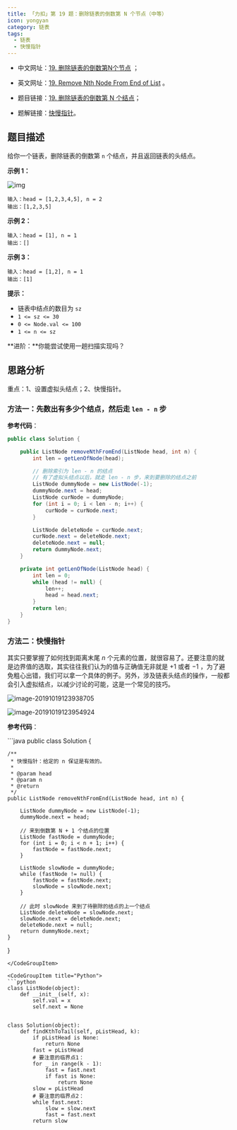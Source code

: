 ```yaml
---
title: 「力扣」第 19 题：删除链表的倒数第 N 个节点（中等）
icon: yongyan
category: 链表
tags:
  - 链表
  - 快慢指针
---
```


+ 中文网址：[19. 删除链表的倒数第N个节点](https://leetcode-cn.com/problems/remove-nth-node-from-end-of-list/description/) ；
+ 英文网址：[19. Remove Nth Node From End of List](https://leetcode.com/problems/remove-nth-node-from-end-of-list/description/) 。


+ 题目链接：[19. 删除链表的倒数第 N 个结点](https://leetcode-cn.com/problems/remove-nth-node-from-end-of-list/)；
+ 题解链接：[快慢指针](https://leetcode-cn.com/problems/remove-nth-node-from-end-of-list/solution/kuai-man-zhi-zhen-by-liweiwei1419/)。

## 题目描述

给你一个链表，删除链表的倒数第 `n` 个结点，并且返回链表的头结点。

**示例 1：**

![img](https://assets.leetcode.com/uploads/2020/10/03/remove_ex1.jpg)

```
输入：head = [1,2,3,4,5], n = 2
输出：[1,2,3,5]
```

**示例 2：**

```
输入：head = [1], n = 1
输出：[]
```

**示例 3：**

```
输入：head = [1,2], n = 1
输出：[1]
```

 

**提示：**

- 链表中结点的数目为 `sz`
- `1 <= sz <= 30`
- `0 <= Node.val <= 100`
- `1 <= n <= sz`

**进阶：**你能尝试使用一趟扫描实现吗？

## 思路分析

重点：1、设置虚拟头结点；2、快慢指针。

### 方法一：先数出有多少个结点，然后走 `len - n` 步

**参考代码**：

```java
public class Solution {

    public ListNode removeNthFromEnd(ListNode head, int n) {
        int len = getLenOfNode(head);

        // 删除索引为 len - n 的结点
        // 有了虚拟头结点以后，就走 len - n 步，来到要删除的结点之前
        ListNode dummyNode = new ListNode(-1);
        dummyNode.next = head;
        ListNode curNode = dummyNode;
        for (int i = 0; i < len - n; i++) {
            curNode = curNode.next;
        }

        ListNode deleteNode = curNode.next;
        curNode.next = deleteNode.next;
        deleteNode.next = null;
        return dummyNode.next;
    }

    private int getLenOfNode(ListNode head) {
        int len = 0;
        while (head != null) {
            len++;
            head = head.next;
        }
        return len;
    }
}
```

### 方法二：快慢指针

其实只要掌握了如何找到距离末尾 $n$ 个元素的位置，就很容易了。还要注意的就是边界值的选取，其实往往我们认为的值与正确值无非就是 $+1$ 或者 $-1$ ，为了避免粗心出错，我们可以拿一个具体的例子。另外，涉及链表头结点的操作，一般都会引入虚拟结点，以减少讨论的可能，这是一个常见的技巧。

![image-20191019123938705](https://tva1.sinaimg.cn/large/006y8mN6gy1g83eo97mocj310y0d60tk.jpg)

![image-20191019123954924](https://tva1.sinaimg.cn/large/006y8mN6gy1g83eoivq2gj30vz0u0acd.jpg)

**参考代码**：


<CodeGroup>
<CodeGroupItem title="Java">
```java
public class Solution {

    /**
     * 快慢指针：给定的 n 保证是有效的。
     *
     * @param head
     * @param n
     * @return
     */
    public ListNode removeNthFromEnd(ListNode head, int n) {

        ListNode dummyNode = new ListNode(-1);
        dummyNode.next = head;

        // 来到倒数第 N + 1 个结点的位置
        ListNode fastNode = dummyNode;
        for (int i = 0; i < n + 1; i++) {
            fastNode = fastNode.next;
        }

        ListNode slowNode = dummyNode;
        while (fastNode != null) {
            fastNode = fastNode.next;
            slowNode = slowNode.next;
        }

        // 此时 slowNode 来到了待删除的结点的上一个结点
        ListNode deleteNode = slowNode.next;
        slowNode.next = deleteNode.next;
        deleteNode.next = null;
        return dummyNode.next;
    }
}
```
</CodeGroupItem>

<CodeGroupItem title="Python">
```python
class ListNode(object):
    def __init__(self, x):
        self.val = x
        self.next = None


class Solution(object):
    def findKthToTail(self, pListHead, k):
        if pListHead is None:
            return None
        fast = pListHead
        # 要注意的临界点1：
        for _ in range(k - 1):
            fast = fast.next
            if fast is None:
                return None
        slow = pListHead
        # 要注意的临界点2：
        while fast.next:
            slow = slow.next
            fast = fast.next
        return slow
```
</CodeGroupItem>
</CodeGroup>
